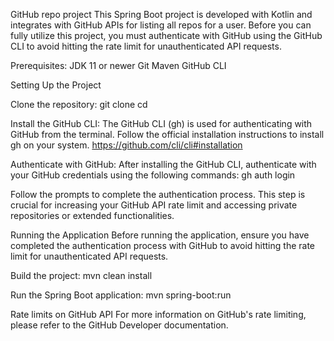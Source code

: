 GitHub repo project
This Spring Boot project is developed with Kotlin and integrates with GitHub APIs for listing all repos for a user. 
Before you can fully utilize this project, you must authenticate with GitHub using the GitHub CLI to avoid hitting the rate limit for unauthenticated API requests.

Prerequisites:
JDK 11 or newer
Git
Maven
GitHub CLI

Setting Up the Project

Clone the repository:
git clone <repository-url>
cd <project-directory>

Install the GitHub CLI:
The GitHub CLI (gh) is used for authenticating with GitHub from the terminal. Follow the official installation instructions to install gh on your system.
https://github.com/cli/cli#installation

Authenticate with GitHub:
After installing the GitHub CLI, authenticate with your GitHub credentials using the following commands:
gh auth login

Follow the prompts to complete the authentication process. This step is crucial for increasing your GitHub API rate limit and accessing private repositories or extended functionalities.

Running the Application
Before running the application, ensure you have completed the authentication process with GitHub to avoid hitting the rate limit for unauthenticated API requests.

Build the project:
mvn clean install

Run the Spring Boot application:
mvn spring-boot:run

Rate limits on GitHub API 
For more information on GitHub's rate limiting, please refer to the GitHub Developer documentation.



